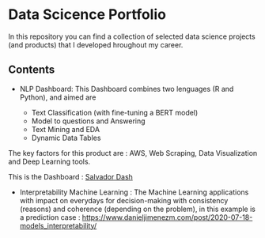 # Data Scicence Portfolio

In this repository you can find a collection of selected data science projects (and products) that I developed hroughout my career.

## Contents 

* NLP Dashboard: This Dashboard combines two lenguages (R and Python), and aimed are 
   
    + Text Classification (with fine-tuning a BERT model)
    + Model to questions and Answering 
    + Text Mining and EDA
    + Dynamic Data Tables


The key factors for this product are : AWS, Web Scraping, Data Visualization and Deep Learning tools.

This is the Dashboard : [Salvador Dash](https://danieljimenez.shinyapps.io/salvador/)


* Interpretability Machine Learning : The Machine Learning applications with impact on everydays for decision-making with consistency (reasons) and coherence (depending on the problem), in this example is a prediction case : https://www.danieljimenezm.com/post/2020-07-18-models_interpretability/

